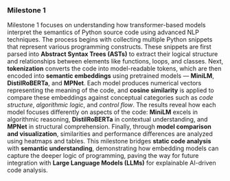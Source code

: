###  Milestone 1 

Milestone 1 focuses on understanding how transformer-based models interpret the semantics of Python source code using advanced NLP techniques. The process begins with collecting multiple Python snippets that represent various programming constructs. These snippets are first parsed into **Abstract Syntax Trees (ASTs)** to extract their logical structure and relationships between elements like functions, loops, and classes. Next, **tokenization** converts the code into model-readable tokens, which are then encoded into **semantic embeddings** using pretrained models — **MiniLM**, **DistilRoBERTa**, and **MPNet**. Each model produces numerical vectors representing the meaning of the code, and **cosine similarity** is applied to compare these embeddings against conceptual categories such as *code structure*, *algorithmic logic*, and *control flow*. The results reveal how each model focuses differently on aspects of the code: **MiniLM** excels in algorithmic reasoning, **DistilRoBERTa** in contextual understanding, and **MPNet** in structural comprehension. Finally, through **model comparison and visualization**, similarities and performance differences are analyzed using heatmaps and tables. This milestone bridges **static code analysis** with **semantic understanding**, demonstrating how embedding models can capture the deeper logic of programming, paving the way for future integration with **Large Language Models (LLMs)** for explainable AI-driven code analysis.
